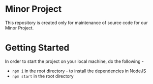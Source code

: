 # Minor Project
This repository is created only for maintenance of source code for our Minor Project.

# Getting Started
In order to start the project on your local machine, do the following - 
* `npm i` in the root directory -  to install the dependencies in NodeJS
* `npm start` in the root directory

